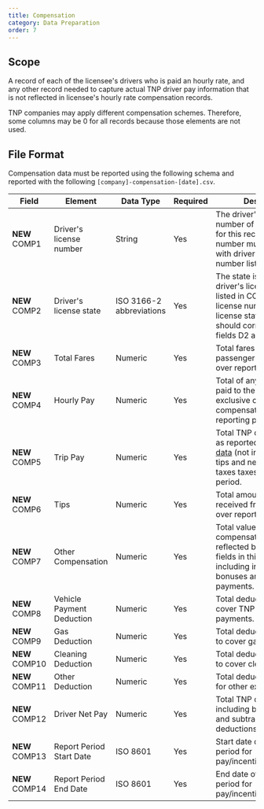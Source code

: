 ```yaml
---
title: Compensation
category: Data Preparation
order: 7
---
```


## Scope

A record of each of the licensee's drivers who is paid an hourly rate, and any other record needed to capture actual TNP driver pay information that is not reflected in licensee's hourly rate compensation records.

TNP companies may apply different compensation schemes. Therefore, some columns may be 0 for all records because those elements are not used.

## File Format

Compensation data must be reported using the following schema and reported with the following `[company]-compensation-[date].csv`.

| Field | Element                     | Data Type                | Required | Description                                                                                                                                                                                                           | 
|-------|-----------------------------|--------------------------|----------|-----------------------------------------------------------------------------------------------------------------------------------------------------------------------------------------------------------------------| 
| **NEW** COMP1    | Driver's license number     | String                   | Yes      | The driver's license number of the TNP driver for this record. This number must correspond with driver's license number listed in field D2.  
| **NEW** COMP2    | Driver's license state        | ISO 3166-2 abbreviations            | Yes      | The state issuing the driver's license that is listed in COMP1. The license number and license state combination should correspond to the fields D2 and D3.                                                                      | 
| **NEW** COMP3	| Total Fares | Numeric | Yes| Total fares from all passenger trips collected over reporting period. |
| **NEW** COMP4	| Hourly Pay | Numeric | Yes| Total of any hourly rate paid to the TNP driver, exclusive of all other compensation during reporting period. |
| **NEW** COMP5	| Trip Pay | Numeric | Yes| Total TNP driver trip pay as reported in the [trips data](/tnp-reporting-manual-draft/trip) (not including tolls or tips and net of fees and taxes taxes) over reporting period. |
| **NEW** COMP6     | Tips | Numeric | Yes| Total amount of tips received from passengers over reporting period. |
| **NEW** COMP7	| Other Compensation | Numeric | Yes| Total value of any other compensation that is not reflected by any other fields in this dataset, including incentives, bonuses and any other payments. |
| **NEW** COMP8	| Vehicle Payment Deduction | Numeric | Yes| Total deductions for pay to cover TNP vehicle payments. |
| **NEW** COMP9	| Gas Deduction | Numeric | Yes| Total deductions from pay to cover gas expenses. |
| **NEW** COMP10 	| Cleaning Deduction | Numeric | Yes| Total deductions from pay to cover cleaning fees. |
| **NEW** COMP11	| Other Deduction | Numeric | Yes| Total deductions from pay for other expenses. |
| **NEW** COMP12	| Driver Net Pay | Numeric | Yes| Total TNP driver net pay including bonus payments and subtracting deductions. |
| **NEW** COMP13    | Report Period Start Date | ISO 8601 | Yes | Start date of reporting period for pay/incentives/deductions. |
| **NEW** COMP14    | Report Period End Date | ISO 8601 | Yes | End date of reporting period for pay/incentives/deductions. |
